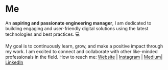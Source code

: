 # Me

An **aspiring and passionate engineering manager**, I am dedicated to building engaging and user-friendly digital solutions using the latest technologies and best practices. 💻

My goal is to continuously learn, grow, and make a positive impact through my work. I am excited to connect and collaborate with other like-minded professionals in the field.
How to reach me: [Website](https://yahyaqr.github.com/) | [Instagram](https://www.instagram.com/yahyaqr/?hl=id) | [Medium](https://medium.com/@yahyaqr)| [LinkedIn](https://www.linkedin.com/in/yahya-aqrom/)
